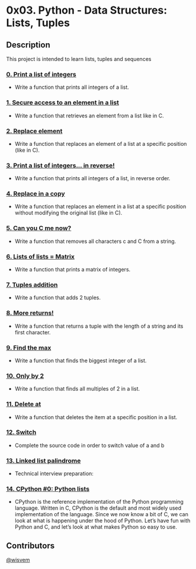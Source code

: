 # 0x03. Python - Data Structures: Lists, Tuples

## Description
This project is intended to learn lists, tuples and sequences
### [0. Print a list of integers](./0-print_list_integer.py)
- Write a function that prints all integers of a list.
### [1. Secure access to an element in a list](./1-element_at.py)
- Write a function that retrieves an element from a list like in C.
### [2. Replace element](./2-replace_in_list.py)
- Write a function that replaces an element of a list at a specific position (like in C).
### [3. Print a list of integers... in reverse!](./3-print_reversed_list_integer.py)
- Write a function that prints all integers of a list, in reverse order.
### [4. Replace in a copy](./4-new_in_list.py)
- Write a function that replaces an element in a list at a specific position without modifying the original list (like in C).
### [5. Can you C me now?](./5-no_c.py)
- Write a function that removes all characters c and C from a string.
### [6. Lists of lists = Matrix](./6-print_matrix_integer.py)
- Write a function that prints a matrix of integers.
### [7. Tuples addition](./7-add_tuple.py)
- Write a function that adds 2 tuples.
### [8. More returns!](./8-multiple_returns.py)
- Write a function that returns a tuple with the length of a string and its first character.
### [9. Find the max](./9-max_integer.py)
- Write a function that finds the biggest integer of a list. 
### [10. Only by 2](./10-divisible_by_2.py)
- Write a function that finds all multiples of 2 in a list.
### [11. Delete at](./11-delete_at.py)
- Write a function that deletes the item at a specific position in a list.
### [12. Switch](./12-switch.py)
- Complete the source code in order to switch value of a and b
### [13. Linked list palindrome](./13-is_palindrome.c)
- Technical interview preparation: 
### [14. CPython #0: Python lists](./100-print_python_list_info.c)
- CPython is the reference implementation of the Python programming language. Written in C, CPython is the default and most widely used implementation of the language.
Since we now know a bit of C, we can look at what is happening under the hood of Python. Let’s have fun with Python and C, and let’s look at what makes Python so easy to use.
## Contributors
[@wisvem](https://github.com/wisvem)
